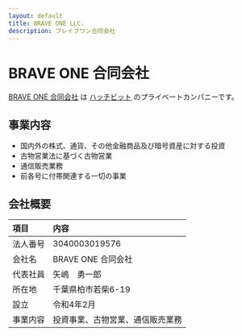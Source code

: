 ```yaml
---
layout: default
title: BRAVE ONE LLC.
description: ブレイブワン合同会社
---
```

# BRAVE ONE 合同会社

[BRAVE ONE 合同会社](https://www.brave1.co.jp) は [ハッチビット](https://www.hatchbit.jp) のプライベートカンパニーです。

## 事業内容

* 国内外の株式、通貨、その他金融商品及び暗号資産に対する投資
* 古物営業法に基づく古物営業
* 通信販売業務
* 前各号に付帯関連する一切の事業

## 会社概要

| 項目 | 内容 |
|:---|:---|
| 法人番号 | 3040003019576 |
| 会社名 | BRAVE ONE 合同会社 |
| 代表社員 | 矢嶋　勇一郎 |
| 所在地 | 千葉県柏市若柴6-19 |
| 設立 | 令和4年2月 |
| 事業内容 | 投資事業、古物営業、通信販売業務 |
